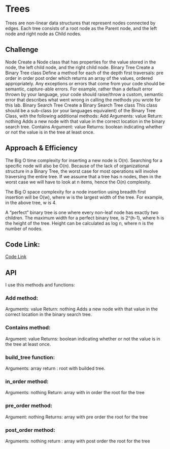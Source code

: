 # Trees

Trees are non-linear data structures that represent nodes connected by edges. Each tree consists of a root node as the Parent node, and the left node and right node as Child nodes.

## Challenge

Node
Create a Node class that has properties for the value stored in the node, the left child node, and the right child node.
Binary Tree
Create a Binary Tree class
Define a method for each of the depth first traversals:
pre order
in order
post order which returns an array of the values, ordered appropriately.
Any exceptions or errors that come from your code should be semantic, capture-able errors. For example, rather than a default error thrown by your language, your code should raise/throw a custom, semantic error that describes what went wrong in calling the methods you wrote for this lab.
Binary Search Tree
Create a Binary Search Tree class
This class should be a sub-class (or your languages equivalent) of the Binary Tree Class, with the following additional methods:
Add
Arguments: value
Return: nothing
Adds a new node with that value in the correct location in the binary search tree.
Contains
Argument: value
Returns: boolean indicating whether or not the value is in the tree at least once.

## Approach & Efficiency

The Big O time complexity for inserting a new node is O(n). Searching for a specific node will also be O(n). Because of the lack of organizational structure in a Binary Tree, the worst case for most operations will involve traversing the entire tree. If we assume that a tree has n nodes, then in the worst case we will have to look at n items, hence the O(n) complexity.

The Big O space complexity for a node insertion using breadth first insertion will be O(w), where w is the largest width of the tree. For example, in the above tree, w is 4.

A “perfect” binary tree is one where every non-leaf node has exactly two children. The maximum width for a perfect binary tree, is 2^(h-1), where h is the height of the tree. Height can be calculated as log n, where n is the number of nodes.

## Code Link:
[Code Link](https://github.com/Obada-gh/data-structures-and-algorithms-401/blob/main/Data-Structures/python/trees/trees/trees.py)

## API
I use this methods and functions:

### Add method:
Arguments: value
Return: nothing
Adds a new node with that value in the correct location in the binary search tree.
### Contains method:
Argument: value
Returns: boolean indicating whether or not the value is in the tree at least once.

### build_tree function:
Arguments: array
return : root with builded tree.

### in_order method:
Arguments: nothing
Return: array with in order the root for the tree
### pre_order method:
Argument: nothing
Returns: array with pre order  the root for the tree

### post_order method:
Arguments: nothing
return : array with post order  the root for the tree